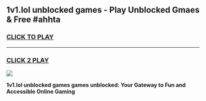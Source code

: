 
## 1v1.lol unblocked games - Play Unblocked Gmaes & Free #ahhta
<h3>
<a href="https://premium.freeplayer.one?title=1v1.lol_unblocked_games&ref=03M">CLICK TO PLAY</a></h3>
<hr>

<h3>
<a href="https://premium.freeplayer.one?title=1v1.lol_unblocked_games&ref=03M">CLICK 2 PLAY</a>
  
</h3>

<a href="https://premium.freeplayer.one?title=1v1.lol_unblocked_games&ref=03M"><img src="https://clearcache.store/games.png"></a>


**1v1.lol unblocked games games unblocked: Your Gateway to Fun and Accessible Online Gaming**

